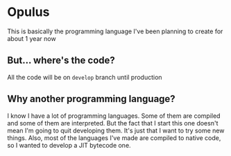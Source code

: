 # Opulus
This is basically the programming language I've been planning to create for about 1 year now

## But... where's the code?
All the code will be on `develop` branch until production

## Why another programming language?
I know I have a lot of programming languages. Some of them are compiled and some of them are interpreted. But the fact that I start this one doesn't mean I'm going to quit developing them. It's just that I want to try some new things. Also, most of the languages I've made are compiled to native code, so I wanted to develop a JIT bytecode one.
